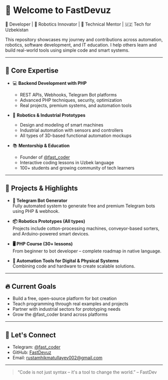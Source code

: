 # 👋 Welcome to FastDevuz

🚀 Developer | 🤖 Robotics Innovator | 🧠 Technical Mentor | 🇺🇿 Tech for Uzbekistan

This repository showcases my journey and contributions across automation, robotics, software development, and IT education. I help others learn and build real-world tools using simple code and smart systems.

---

## 🧠 Core Expertise

- 💻 **Backend Development with PHP**
  - REST APIs, Webhooks, Telegram Bot platforms
  - Advanced PHP techniques, security, optimization
  - Real projects, premium systems, and automation tools

- 🤖 **Robotics & Industrial Prototypes**
  - Design and modeling of smart machines
  - Industrial automation with sensors and controllers
  - All types of 3D-based functional automation mockups

- 📚 **Mentorship & Education**
  - Founder of [@fast_coder](https://t.me/fast_coder)
  - Interactive coding lessons in Uzbek language
  - 100+ students and growing community of tech learners

---

## 🚀 Projects & Highlights

- **🔧 Telegram Bot Generator**  
  Fully automated system to generate free and premium Telegram bots using PHP & webhook.

- **📦 Robotics Prototypes (All types)**  
  Projects include cotton-processing machines, conveyor-based sorters, and Arduino-powered smart devices.

- **🖥️ PHP Course (30+ lessons)**  
  From beginner to bot developer – complete roadmap in native language.

- **🎯 Automation Tools for Digital & Physical Systems**  
  Combining code and hardware to create scalable solutions.

---

## 🔥 Current Goals

- Build a free, open-source platform for bot creation
- Teach programming through real examples and projects
- Partner with industrial sectors for prototyping needs
- Grow the @fast_coder brand across platforms

---

## 📲 Let's Connect

- Telegram: [@fast_coder](https://t.me/fast_coder)
- GitHub: [FastDevuz](https://github.com/FastDevuz)
- Email: rustamhikmatullayev002@gmail.com

---

> “Code is not just syntax – it's a tool to change the world.” – FastDev
